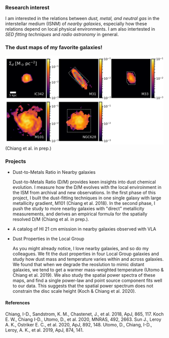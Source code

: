 ### Research interest
I am interested in the relations between *dust, metal, and neutral gas* in the interstellar medium (ISNM) of
*nearby galaxies*, especially how these relations depend on local physical environments. I am also intertested in *SED fitting techniques* and *radio astronomy* in general.

### The dust maps of my favorite galaxies!
![DustMaps](fig_dustmaps_r.png)
(Chiang et al. in prep.)

### Projects
+ Dust-to-Metals Ratio in Nearby galaxies

    Dust-to-Metals Ratio (D/M) provides keen insights into dust chemical evolution. I measure how the D/M evolves with the local enviroinment in the ISM from archival and new observations. In the first phase of this project, I built the dust-fitting techniques in one single galaxy with large metallicity gradient, M101 (Chiang et al. 2018). In the second phase, I push the study to more nearby galaxies with "direct" metallicity measurements, and derives an empirical formula for the spatially resolved D/M (Chiang et al. in prep.).

+ A catalog of HI 21 cm emission in nearby galaxies observed with VLA

+ Dust Properties in the Local Group

    As you might already notice, I love nearby galaxies, and so do my colleagues. We fit the dust properties in four Local Group galaxies and study how dust mass and temperature varies within and across galaxies. We found that when we degrade the reoslution to mimic distant galaxies, we tend to get a warmer mass-weighted temperature (Utomo & Chiang et al. 2019). We also study the spatial power spectra of these maps, and find a single power-law and point source component fits well to our data. This suggests that the spatial power spectrum does not constrain the disc scale height (Koch & Chiang et al. 2020).

#### References
Chiang, I-D., Sandstrom, K. M., Chastenet, J., et al. 2018, ApJ, 865, 117.
Koch E. W., Chiang I-D., Utomo, D., et al. 2020, MNRAS, 492, 2663.
Sun J., Leroy A. K., Ostriker E. C., et al. 2020, ApJ, 892, 148.
Utomo, D., Chiang, I-D., Leroy, A. K., et al. 2019, ApJ, 874, 141.
